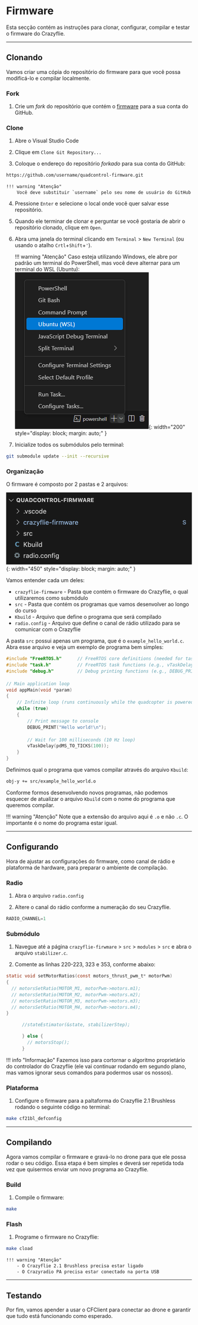 # Firmware

Esta secção contém as instruções para clonar, configurar, compilar e testar o firmware do Crazyflie.

---

## Clonando

Vamos criar uma cópia do repositório do firmware para que você possa modificá-lo e compilar localmente.

### Fork

1. Crie um *fork* do repositório que contém o [firmware](https://github.com/quadcontrol/quadcontrol-firmware) para a sua conta do GitHub.

### Clone

1. Abre o Visual Studio Code

2. Clique em `Clone Git Repository...`

3. Coloque o endereço do repositório *forkado* para sua conta do GitHub:
```bash
https://github.com/username/quadcontrol-firmware.git
```

    !!! warning "Atenção"
        Você deve substituir `username` pelo seu nome de usuário do GitHub

4. Pressione `Enter` e selecione o local onde você quer salvar esse repositório.

5. Quando ele terminar de clonar e perguntar se você gostaria de abrir o repositório clonado, clique em `Open`.

6. Abra uma janela do terminal clicando em `Terminal` > `New Terminal` (ou usando o atalho `Crtl`+`Shift`+`'`).

    !!! warning "Atenção"
        Caso esteja utilizando Windows, ele abre por padrão um terminal do PowerShell, mas você deve alternar para um terminal do WSL (Ubuntu):
        ![WSL](images/wsl.png){: width="200" style="display: block; margin: auto;" }

8. Inicialize todos os submódulos pelo terminal:
```bash
git submodule update --init --recursive
```

### Organização

O firmware é composto por 2 pastas e 2 arquivos:

![Firmware](images/firmware.png){: width="450" style="display: block; margin: auto;" }

Vamos entender cada um deles:

- `crazyflie-firmware` - Pasta que contém o firmware do Crazyflie, o qual utilizaremos como submódulo
- `src` - Pasta que contém os programas que vamos desenvolver ao longo do curso
- `Kbuild` - Arquivo que define o programa que será compilado
- `radio.config` - Arquivo que define o canal de rádio utilizado para se comunicar com o Crazyflie

A pasta `src` possui apenas um programa, que é o `example_hello_world.c`. Abra esse arquivo e veja um exemplo de programa bem simples:

```c title="example_hello_world.c"
#include "FreeRTOS.h"      // FreeRTOS core definitions (needed for task handling and timing)
#include "task.h"          // FreeRTOS task functions (e.g., vTaskDelay)
#include "debug.h"         // Debug printing functions (e.g., DEBUG_PRINT)

// Main application loop
void appMain(void *param)
{
    // Infinite loop (runs continuously while the quadcopter is powered on)
    while (true)
    {
        // Print message to console
        DEBUG_PRINT("Hello world!\n");

        // Wait for 100 milliseconds (10 Hz loop)
        vTaskDelay(pdMS_TO_TICKS(100));
    }
}
```

Definimos qual o programa que vamos compilar através do arquivo `Kbuild`:

```bash title="Kbuild"
obj-y += src/example_hello_world.o
```

Conforme formos desenvolvendo novos programas, não podemos esquecer de atualizar o arquivo `Kbuild` com o nome do programa que queremos compilar. 

!!! warning "Atenção"
    Note que a extensão do arquivo aqui é `.o` e não `.c`. O importante é o nome do programa estar igual.

---

## Configurando

Hora de ajustar as configurações do firmware, como canal de rádio e plataforma de hardware, para preparar o ambiente de compilação.

### Radio

1. Abra o arquivo `radio.config`

2. Altere o canal do rádio conforme a numeração do seu Crazyflie. 
```c title="radio.config"
RADIO_CHANNEL=1
```

### Submódulo

1. Navegue até a página `crazyflie-firwmare` > `src` > `modules` > `src` e abra o arquivo `stabilizer.c`.

2. Comente as linhas 220-223, 323 e 353, conforme abaixo:
```c title="stabilizer.c" linenums="218"
static void setMotorRatios(const motors_thrust_pwm_t* motorPwm)
{
  // motorsSetRatio(MOTOR_M1, motorPwm->motors.m1);
  // motorsSetRatio(MOTOR_M2, motorPwm->motors.m2);
  // motorsSetRatio(MOTOR_M3, motorPwm->motors.m3);
  // motorsSetRatio(MOTOR_M4, motorPwm->motors.m4);
}
```
```c title="stabilizer.c" linenums="323"
      //stateEstimator(&state, stabilizerStep);
```
```c title="stabilizer.c" linenums="352"
      } else {
        // motorsStop();
      }
```

!!! info "Informação"
    Fazemos isso para cortornar o algoritmo proprietário do controlador do Crazyflie (ele vai continuar rodando em segundo plano, mas vamos ignorar seus comandos para podermos usar os nossos).

### Plataforma

1. Configure o firmware para a paltaforma do Crazyflie 2.1 Brushless rodando o seguinte código no terminal:
```bash
make cf21bl_defconfig
```

---

## Compilando

Agora vamos compilar o firmware e gravá-lo no drone para que ele possa rodar o seu código. Essa etapa é bem simples e deverá ser repetida toda vez que quisermos enviar um novo programa ao Crazyflie.

### Build

1. Compile o firmware:
```bash
make
```

### Flash

1. Programe o firmware no Crazyflie:
```bash
make cload
```

    !!! warning "Atenção"
        - O Crazyflie 2.1 Brushless precisa estar ligado
        - O Crazyradio PA precisa estar conectado na porta USB

---

## Testando

Por fim, vamos apender a usar o CFClient para conectar ao drone e garantir que tudo está funcionando como esperado.


